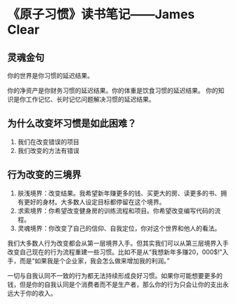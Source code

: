 # 《原子习惯》读书笔记——James Clear
## 灵魂金句

你的世界是你习惯的延迟结果。

你的净资产是你财务习惯的延迟结果。你的体重是饮食习惯的延迟结果。 你的知识是你工作记忆、长时记忆问题解决习惯的延迟结果。 

## 为什么改变坏习惯是如此困难？

1. 我们在改变错误的项目
2. 我们改变的方法有错误

## 行为改变的三境界

1. 肤浅境界：改变结果。我希望新年赚更多的钱、买更大的房、读更多的书、拥有更好的身材。大多数人设定目标都停留在这个境界。
2. 求索境界：你希望改变健身房的训练流程和项目。你希望改变编写代码的流程。
3. 灵魂境界：你改变了自己的信仰、自我定位，你对这个世界和他人的看法。

我们大多数人行为改变都会从第一层境界入手。但其实我们可以从第三层境界入手改变自己现在的行为流程重建一些习惯。比如不是从“我想新年多赚20，000$!”入手，而是“如果我是个企业家，我会怎么做来增加我的利润。”

一切与自我认同不一致的行为都无法持续形成良好习惯。如果你可能想要更多的钱，但是你的自我认同是个消费者而不是生产者，那么你的行为只会让你的支出永远大于你的收入。
